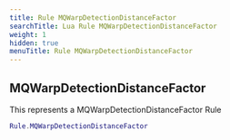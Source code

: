 ```yaml
---
title: Rule MQWarpDetectionDistanceFactor
searchTitle: Lua Rule MQWarpDetectionDistanceFactor
weight: 1
hidden: true
menuTitle: Rule MQWarpDetectionDistanceFactor
---
```

## MQWarpDetectionDistanceFactor

This represents a MQWarpDetectionDistanceFactor Rule
```lua
Rule.MQWarpDetectionDistanceFactor
```
